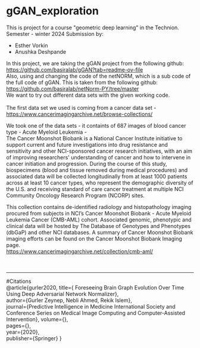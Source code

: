 # gGAN_exploration

This is project for a course "geometric deep learning" in the Technion.
Semester - winter 2024
Submission by:
  - Esther  Vorkin
  - Anushka Deshpande

In this project, we are taking the gGAN project from the following github: <br>
  https://github.com/basiralab/gGAN?tab=readme-ov-file <br>
Also, using and changing the code of the netNORM, which is a sub code of the full code of gGAN. This is taken from the following github: <br>
  https://github.com/basiralab/netNorm-PY/tree/master <br>
We want to try out different data sets with the given working code. <br>
<br>
The first data set we used is coming from a cancer data set - <br>
https://www.cancerimagingarchive.net/browse-collections/

We took one of the data sets - it containts of 687 images of blood cancer type - Acute Myeloid Leukemia - 
<br> The Cancer Moonshot Biobank is a National Cancer Institute initiative to support current and future investigations into drug resistance and sensitivity and other NCI-sponsored cancer research initiatives, with an aim of improving researchers' understanding of cancer and how to intervene in cancer initiation and progression. During the course of this study, biospecimens (blood and tissue removed during medical procedures) and associated data will be collected longitudinally from at least 1000 patients across at least 10 cancer types, who represent the demographic diversity of the U.S. and receiving standard of care cancer treatment at multiple NCI Community Oncology Research Program (NCORP) sites.

This collection contains de-identified radiology and histopathology imaging procured from subjects in NCI’s Cancer Moonshot Biobank - Acute Myeloid Leukemia Cancer (CMB-AML) cohort. Associated genomic, phenotypic and clinical data will be hosted by The Database of Genotypes and Phenotypes (dbGaP) and other NCI databases.  A summary of Cancer Moonshot Biobank imaging efforts can be found on the Cancer Moonshot Biobank Imaging page.
<br>https://www.cancerimagingarchive.net/collection/cmb-aml/
<br>
<br>
<br>


-----------------------------------------
#Citations <br>
@article{gurler2020, title={ Foreseeing Brain Graph Evolution Over Time Using Deep Adversarial Network Normalizer},<br>
author={Gurler Zeynep, Nebli Ahmed, Rekik Islem},<br>
journal={Predictive Intelligence in Medicine International Society and Conference Series on Medical Image Computing and Computer-Assisted Intervention}, volume={},<br>
pages={},<br>
year={2020},<br>
publisher={Springer}
}
